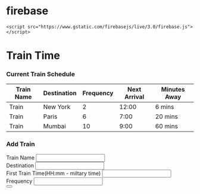 # firebase
<!DOCTYPE html>
<html lang="en-us">
<head>
<meta charset="UTF-8">
	<title>Train Schedule</title>
	<link rel="stylesheet" href="https://maxcdn.bootstrapcdn.com/bootstrap/3.3.6/css/bootstrap.min.css" integrity="sha384-1q8mTJOASx8j1Au+a5WDVnPi2lkFfwwEAa8hDDdjZlpLegxhjVME1fgjWPGmkzs7" crossorigin="anonymous">
   

    <script src="https://www.gstatic.com/firebasejs/live/3.0/firebase.js"></script>
</head>
<body>
<div class ="container">
<div class="jumbotron">
<h1 class="text-center">Train Time</h1>
</div>
<div class="row">
<div class="col-md-6">
<div class="panel panel-default">
<div class="panel-heading">
<h3 class="text-center""panel-title">Current Train Schedule</h3></div>
<div class="panel-body">
<table class="table table hoover" id="traintable">
<thead>
<tr>
<th>Train Name</th>
<th>Destination</th>
<th>Frequency</th>
<th>Next Arrival</th>
<th>Minutes Away</th>
</tr>
</thead>
<tbody>
<tr>
<td>Train</td>
<td>New York</td>
<td>2</td>
<td>12:00</td>
<td>6 mins</td>
</tr>
<tr>
<td>Train</td>
<td>Paris</td>
<td>6</td>
<td>7:00</td>
<td>20 mins</td>
</tr>
<tr>
<td>Train</td>
<td>Mumbai</td>
<td>10</td>
<td>9:00</td>
<td>60 mins</td>
</tr>
</tbody>
</table>

</div>
</div>
</div>
</div>
</div>
<div class="panel panel-primary">
<div class="panel-heading">
<h3 class="panel-title">
<strong>Add Train</strong>
</h3>
</div>
<div class="panel-body">
<form>
<div class="form-group">
<label for="">Train Name</label>
<input class="form-control" id="TrainNameInput" type="text"/>
</div>
<div class="form-group">
<label for="">Destination</label>
<input class="form-control" id="destinationinput" type="text"/>
<div class="form-group">
<label for="">
First Train Time(HH:mm - miltary time)
</label>
<input class="form-control" id="firstTimeInput" type="text"/>
<div class="form-group">
<label for="">Frequency</label>
<input class="form-control" id="frequencyInput" type="text"/>
</div>
<button class="btn btn-primary" id="addtrainBtn" type="submit"></button>
</div>
</div>
</form>
</div>
</div>

</body>
</html>